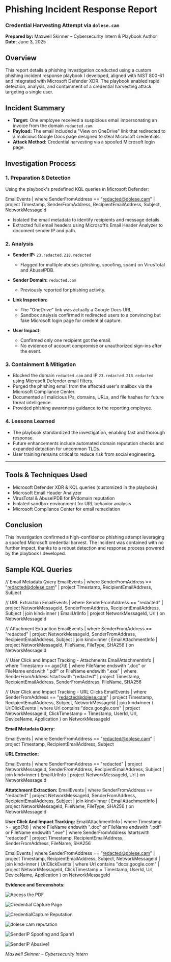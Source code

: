 
# Phishing Incident Response Report  
### Credential Harvesting Attempt via `dolese.cam`

**Prepared by:** Maxwell Skinner – Cybersecurity Intern & Playbook Author  
**Date:** June 3, 2025



## Overview

This report details a phishing investigation conducted using a custom phishing incident response playbook I developed, aligned with NIST 800-61 and integrated with Microsoft Defender XDR. The playbook enabled rapid detection, analysis, and containment of a credential harvesting attack targeting a single user.



## Incident Summary

- **Target:** One employee received a suspicious email impersonating an invoice from the domain `redacted.cam`.
- **Payload:** The email included a "View on OneDrive" link that redirected to a malicious Google Docs page designed to steal Microsoft credentials.
- **Attack Method:** Credential harvesting via a spoofed Microsoft login page.


## Investigation Process

### 1. Preparation & Detection

Using the playbook's predefined KQL queries in Microsoft Defender:


EmailEvents
| where SenderFromAddress == "redacted@dolese.cam"
| project Timestamp, SenderFromAddress, RecipientEmailAddress, Subject, NetworkMessageId


* Isolated the email metadata to identify recipients and message details.
* Extracted full email headers using Microsoft’s Email Header Analyzer to document sender IP and path.

### 2. Analysis

* **Sender IP:** `23.redacted.218.redacted`

  * Flagged for multiple abuses (phishing, spoofing, spam) on VirusTotal and AbuseIPDB.
* **Sender Domain:** `redacted.cam`

  * Previously reported for phishing activity.
* **Link Inspection:**

  * The "OneDrive" link was actually a Google Docs URL.
  * Sandbox analysis confirmed it redirected users to a convincing but fake Microsoft login page for credential capture.
* **User Impact:**

  * Confirmed only one recipient got the email.
  * No evidence of account compromise or unauthorized sign-ins after the event.

### 3. Containment & Mitigation

* Blocked the domain `redacted.cam` and IP `23.redacted.218.redacted` using Microsoft Defender email filters.
* Purged the phishing email from the affected user's mailbox via the Microsoft Compliance Center.
* Documented all malicious IPs, domains, URLs, and file hashes for future threat intelligence.
* Provided phishing awareness guidance to the reporting employee.

### 4. Lessons Learned

* The playbook standardized the investigation, enabling fast and thorough response.
* Future enhancements include automated domain reputation checks and expanded detection for uncommon TLDs.
* User training remains critical to reduce risk from social engineering.

---

## Tools & Techniques Used

* Microsoft Defender XDR & KQL queries (customized in the playbook)
* Microsoft Email Header Analyzer
* VirusTotal & AbuseIPDB for IP/domain reputation
* Isolated sandbox environment for URL behavior analysis
* Microsoft Compliance Center for email remediation



## Conclusion

This investigation confirmed a high-confidence phishing attempt leveraging a spoofed Microsoft credential harvest. The incident was contained with no further impact, thanks to a robust detection and response process powered by the playbook I developed.


## Sample KQL Queries


// Email Metadata Query
EmailEvents
| where SenderFromAddress == "redacted@dolese.cam"
| project Timestamp, RecipientEmailAddress, Subject

// URL Extraction
EmailEvents 
| where SenderFromAddress == "redacted" 
| project NetworkMessageId, SenderFromAddress, RecipientEmailAddress, Subject 
| join kind=inner ( 
    EmailUrlInfo 
    | project NetworkMessageId, Url 
) on NetworkMessageId

// Attachment Extraction
EmailEvents 
| where SenderFromAddress == "redacted" 
| project NetworkMessageId, SenderFromAddress, RecipientEmailAddress, Subject 
| join kind=inner ( 
    EmailAttachmentInfo 
    | project NetworkMessageId, FileName, FileType, SHA256 
) on NetworkMessageId

// User Click and Impact Tracking - Attachments
EmailAttachmentInfo
| where Timestamp >= ago(7d)
| where FileName endswith ".doc" or FileName endswith ".pdf" or FileName endswith ".exe"
| where SenderFromAddress !startswith "redacted"
| project Timestamp, RecipientEmailAddress, SenderFromAddress, FileName, SHA256

// User Click and Impact Tracking - URL Clicks
EmailEvents
| where SenderFromAddress == "redacted@dolese.cam"
| project Timestamp, RecipientEmailAddress, Subject, NetworkMessageId
| join kind=inner (
    UrlClickEvents
    | where Url contains "docs.google.com"
    | project NetworkMessageId, ClickTimestamp = Timestamp, UserId, Url, DeviceName, Application
) on NetworkMessageId


**Email Metadata Query:**

EmailEvents
| where SenderFromAddress == "redacted@dolese.cam"
| project Timestamp, RecipientEmailAddress, Subject


**URL Extraction:**

EmailEvents 
| where SenderFromAddress == "redacted" 
| project NetworkMessageId, SenderFromAddress, RecipientEmailAddress, 
Subject 
| join kind=inner ( 
EmailUrlInfo 
| project NetworkMessageId, Url 
) on NetworkMessageId 

**Attatchment Extraction:**
EmailEvents 
| where SenderFromAddress == "redacted" 
| project NetworkMessageId, SenderFromAddress, RecipientEmailAddress, 
Subject 
| join kind=inner ( 
EmailAttachmentInfo 
| project NetworkMessageId, FileName, FileType, SHA256 
) on NetworkMessageId

**User Click And Impact Tracking:**
EmailAttachmentInfo
| where Timestamp >= ago(7d)
| where FileName endswith ".doc" or FileName endswith ".pdf" or FileName endswith ".exe"
| where SenderFromAddress !startswith "redacted"
| project Timestamp, RecipientEmailAddress, SenderFromAddress, FileName, SHA256

EmailEvents
| where SenderFromAddress == "redacted@dolese.cam"
| project Timestamp, RecipientEmailAddress, Subject, NetworkMessageId
| join kind=inner (
    UrlClickEvents
    | where Url contains "docs.google.com"
    | project NetworkMessageId, ClickTimestamp = Timestamp, UserId, Url, DeviceName, Application
) on NetworkMessageId

**Evidence and Screenshots:**

![Access the PDF](https://github.com/user-attachments/assets/9f9308cf-3498-4449-9542-ec4818b655c2)

![Credential Capture Page](https://github.com/user-attachments/assets/f6cf6dbb-90bc-4fcc-aafd-29f8b71c8e5d)

![CredentialCapture Reputation](https://github.com/user-attachments/assets/ae88a7b4-eba0-49e7-aa4b-b002d1c824aa)

![dolese cam reputation](https://github.com/user-attachments/assets/9594871e-0141-4a55-b2d9-88e81c8fc4ab)


![SenderIP Spoofing and Spam1](https://github.com/user-attachments/assets/1bd31eb8-0a41-4642-a0d7-b71420aa3e82)

![SenderIP Abusive1](https://github.com/user-attachments/assets/86e55c3c-ddfe-48ae-b645-2feb2be394fa)

*Maxwell Skinner – Cybersecurity Intern*



